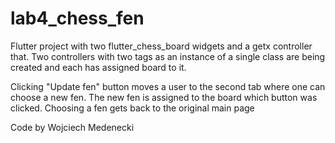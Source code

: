 # lab4_chess_fen

Flutter project with two flutter_chess_board widgets and a getx controller that. 
Two controllers with two tags as an instance of a single class are being created
and each has assigned board to it. 

Clicking "Update fen" button moves a user to the second tab where one can choose a new fen.
The new fen is assigned to the board which button was clicked. 
Choosing a fen gets back to the original main page

Code by Wojciech Medenecki